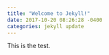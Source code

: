 ```yaml
---
title: "Welcome to Jekyll!"
date: 2017-10-20 08:26:28 -0400
categories: jekyll update
---
```


This is the test.
